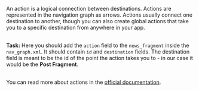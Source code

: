 An action is a logical connection between destinations. Actions are represented in the navigation graph as arrows. Actions usually connect one destination to another, though you can also create global actions that take you to a specific destination from anywhere in your app.


\
**Task:** Here you should add the `action` field to the `news_fragment` inside the `nav_graph.xml`. It should contain `id` and `destination` fields. The destination field is meant to be the id of the point the action takes you to - in our case it would be the **Post Fragment**.

\
You can read more about actions in the [official documentation](https://developer.android.com/guide/navigation/navigation-getting-started#connect).

